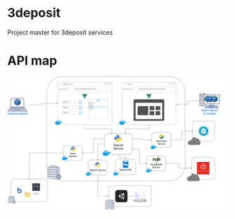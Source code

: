 # 3deposit
Project master for 3deposit services

# API map
![3deposit](https://github.com/Grainger-Engineering-Library/3deposit/blob/master/docs/3deposit-arch.png)